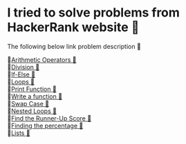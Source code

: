 # I tried to solve problems from HackerRank website 🌟

The following below link problem description 🎯

🔹[Arithmetic Operators 🔗](https://www.hackerrank.com/challenges/python-arithmetic-operators/problem?isFullScreen=true) <br />
🔹[Division 🔗](https://www.hackerrank.com/challenges/python-division/problem?isFullScreen=true) <br />
🔹[If-Else 🔗](https://www.hackerrank.com/challenges/py-if-else/problem?isFullScreen=true) <br />
🔹[Loops 🔗](https://www.hackerrank.com/challenges/python-loops/problem?isFullScreen=true) <br />
🔹[Print Function 🔗](https://www.hackerrank.com/challenges/python-print/problem?isFullScreen=true) <br />
🔹[Write a function 🔗](https://www.hackerrank.com/challenges/write-a-function/problem?isFullScreen=true) <br />
🔹[Swap Case 🔗](https://www.hackerrank.com/challenges/swap-case/problem?isFullScreen=true) <br />
🔹[Nested Loops 🔗](https://www.hackerrank.com/challenges/nested-list/problem?isFullScreen=true) <br />
🔹[Find the Runner-Up Score 🔗](https://www.hackerrank.com/challenges/find-second-maximum-number-in-a-list/problem?isFullScreen=true) <br />
🔹[Finding the percentage 🔗](https://www.hackerrank.com/challenges/finding-the-percentage/problem?isFullScreen=true) <br />
🔹[Lists 🔗](https://www.hackerrank.com/challenges/python-lists/problem?isFullScreen=true) <br />


